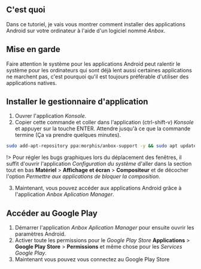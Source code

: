 ## C'est quoi
Dans ce tutoriel, je vais vous montrer comment installer des applications Android sur votre ordinateur à l'aide d'un logiciel nommé _Anbox_.

## Mise en garde
Faire attention le système pour les applications Android peut ralentir le système pour les ordinateurs qui sont déjà lent aussi certaines applications ne marchent pas, c'est pourquoi qu'il est toujours préférable d'utiliser des applications natives.

## Installer le gestionnaire d'application
1. Ouvrer l'application _Konsole_.
2. Copier cette commande et coller dans l'application (ctrl-shift-v) _Konsole_ et appuyer sur la touche ENTER. Attendre jusqu'à ce que la commande termine (Ça va prendre quelques minutes).


``` bash
sudo add-apt-repository ppa:morphis/anbox-support -y && sudo apt update && sudo apt install linux-headers-generic anbox-modules-dkms -y && sudo modprobe ashmem_linux && sudo modprobe binder_linux && sudo snap install --devmode --beta anbox && sudo apt install wget lzip unzip squashfs-tools dnsmasq -y && wget https://raw.githubusercontent.com/geeks-r-us/anbox-playstore-installer/master/install-playstore.sh && chmod +x install-playstore.sh && sudo ./install-playstore.sh && sudo ./install-playstore.sh --clean && rm install-playstore.sh
```

!> Pour régler les bugs graphiques lors du déplacement des fenêtres, il suffit d'ouvrir l'application _Configuration du système_ d'aller dans la section tout en bas **Matériel** > **Affichage et écran** > **Compositeur** et de décocher l'option _Permettre aux applications de bloquer la composition_.


3. Maintenant, vous pouvez accéder aux applications Android grâce à l'application _Anbox Aplication Manager_.

## Accéder au Google Play
1. Démarrer l'application _Anbox Aplication Manager_ pour ensuite ouvrir les paramètres Android.
2. Activer toute les permissions pour le _Google Play Store_ **Applications** > **Google Play Store** > **Permissions** et même chose pour les _Services Google Play_.
3. Maintenant vous pouvez vous connectez au Google Play Store
